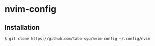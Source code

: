 # nvim-config

## Installation

```console
$ git clone https://github.com/tabo-syu/nvim-config ~/.config/nvim
```
